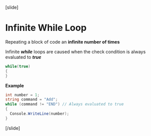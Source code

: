 [slide]
# Infinite While Loop
Repeating a block of code an **infinite number of times**

Infinite ***while*** loops are caused when the check condition is always evaluated to ***true***

```csharp
while(true)
{
}
```
**Example**

```csharp
int number = 1;
string command = "Add";
while (command != "END") // Always evaluated to true
{
  Console.WriteLine(number);
}
```
[/slide]